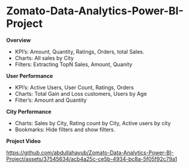 # Zomato-Data-Analytics-Power-BI-Project

**Overview**
- KPI’s: Amount, Quantity, Ratings, Orders, total Sales.
- Charts: All sales by City
- Filters: Extracting TopN Sales, Amount, Quanity
  
**User Performance**
- KPI’s: Active Users, User Count, Ratings, Orders
- Charts: Total Gain and Loss customers, Users by Age
- Filter’s: Amount and Quantity
  
**City Performance**
- Charts: Sales by City, Rating count by City, Active users by city
- Bookmarks: Hide filters and show filters.

**Project Video**

https://github.com/abdullahayub/Zomato-Data-Analytics-Power-BI-Project/assets/37545634/acb4a25c-ce5b-4934-bc8a-5f05f92c79a1


